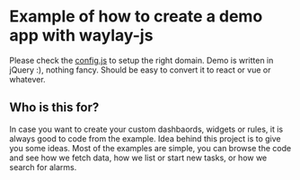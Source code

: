# Example of how to create a demo app with waylay-js

Please check the [config.js](js/config.js) to setup the right domain. 
Demo is written in jQuery :), nothing fancy. Should be easy to convert it to react or vue or whatever. 

## Who is this for?

In case you want to create your custom dashbaords, widgets or rules, it is always good to code from the example. Idea behind this project is to give you some ideas. Most of the examples are simple, you can browse the code and see how we fetch data, how we list or start new tasks, or how we search for alarms. 





